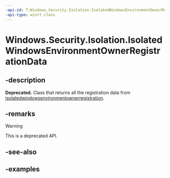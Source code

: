 ```yaml
---
-api-id: T:Windows.Security.Isolation.IsolatedWindowsEnvironmentOwnerRegistrationData
-api-type: winrt class
---
```


<!-- Class syntax.
public class IsolatedWindowsEnvironmentOwnerRegistrationData 
-->

# Windows.Security.Isolation.IsolatedWindowsEnvironmentOwnerRegistrationData

## -description

**Deprecated.** Class that returns all the registration data from [isolatedwindowsenvironmentownerregistration](isolatedwindowsenvironmentownerregistration.md).

## -remarks

> [!WARNING]
> This is a deprecated API.

## -see-also

## -examples
